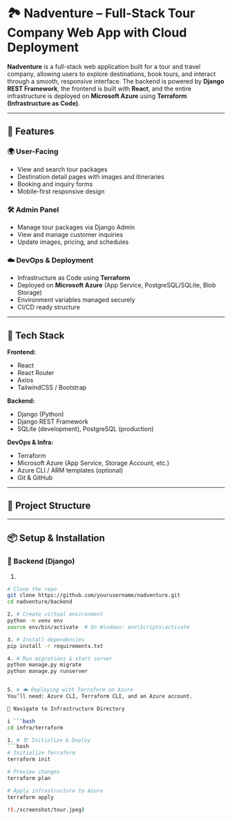 # 🏞️ Nadventure – Full-Stack Tour Company Web App with Cloud Deployment

**Nadventure** is a full-stack web application built for a tour and travel company, allowing users to explore destinations, book tours, and interact through a smooth, responsive interface. The backend is powered by **Django REST Framework**, the frontend is built with **React**, and the entire infrastructure is deployed on **Microsoft Azure** using **Terraform (Infrastructure as Code)**.

---

## 🚀 Features

### 🌍 User-Facing
- View and search tour packages
- Destination detail pages with images and itineraries
- Booking and inquiry forms
- Mobile-first responsive design

### 🛠️ Admin Panel
- Manage tour packages via Django Admin
- View and manage customer inquiries
- Update images, pricing, and schedules

### ☁️ DevOps & Deployment
- Infrastructure as Code using **Terraform**
- Deployed on **Microsoft Azure** (App Service, PostgreSQL/SQLite, Blob Storage)
- Environment variables managed securely
- CI/CD ready structure

---

## 🧰 Tech Stack

**Frontend:**
- React
- React Router
- Axios
- TailwindCSS / Bootstrap

**Backend:**
- Django (Python)
- Django REST Framework
- SQLite (development), PostgreSQL (production)

**DevOps & Infra:**
- Terraform
- Microsoft Azure (App Service, Storage Account, etc.)
- Azure CLI / ARM templates (optional)
- Git & GitHub

---

## 📁 Project Structure


---

## 📦 Setup & Installation

### 🔧 Backend (Django)

1. 
  ```bash
# Clone the repo
git clone https://github.com/yourusername/nadventure.git
cd nadventure/backend

2. # Create virtual environment
python -m venv env
source env/bin/activate  # On Windows: env\Scripts\activate

3. # Install dependencies
pip install -r requirements.txt

4. # Run migrations & start server
python manage.py migrate
python manage.py runserver


5. # ☁️ Deploying with Terraform on Azure
You’ll need: Azure CLI, Terraform CLI, and an Azure account.

📂 Navigate to Infrastructure Directory

i ```bash
cd infra/terraform

1. # 🏗️ Initialize & Deploy
```bash
# Initialize Terraform
terraform init

# Preview changes
terraform plan

# Apply infrastructure to Azure
terraform apply

!(./screenshot/tour.jpeg)